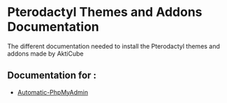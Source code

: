 # Pterodactyl Themes and Addons Documentation
The different documentation needed to install the Pterodactyl themes and addons made by AktiCube

## Documentation for :
- [Automatic-PhpMyAdmin](https://github.com/AktiCube/themes-and-addons-documentation/wiki/Automatic-PhpMyAdmin)
